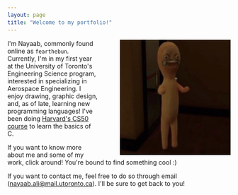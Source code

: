 ```yaml
---
layout: page
title: "Welcome to my portfolio!"
---
```


<!-- to do:
- fix image layout on mobile
- make pagination not ugly
- make blog post titles not links
- make navbar blog still pink when on other page and when on blog posts
- favicon?
- why is my resume pdf link still called the canva name lol
- maybe fix scrollbar issue

- add photo of me
- get a few blog posts up
-->

<img style="float: right; padding-left:50px" width="250" src="assets/image0.png">


I'm Nayaab, commonly found online as `fearthebun`. Currently, I'm in my first year at the University of Toronto's Engineering Science program, interested in specializing in Aerospace Engineering. I enjoy drawing, graphic design, and, as of late, learning new programming languages! I've been doing [Harvard's CS50 course](https://cs50.harvard.edu/x/2021/) to learn the basics of C.

If you want to know more about me and some of my work, click around! You're bound to find something cool :) 

If you want to contact me, feel free to do so through email ([nayaab.ali@mail.utoronto.ca](mailto:nayaab.ali@mail.utoronto.ca)). I'll be sure to get back to you!




